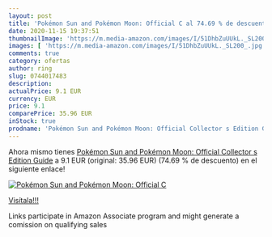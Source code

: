 ```yaml
---
layout: post
title: 'Pokémon Sun and Pokémon Moon: Official C al 74.69 % de descuento'
date: 2020-11-15 19:37:51
thumbnailImage: 'https://m.media-amazon.com/images/I/51DhbZuUUkL._SL200_.jpg'
images: [ 'https://m.media-amazon.com/images/I/51DhbZuUUkL._SL200_.jpg' ]
comments: true
category: ofertas
author: ring
slug: 0744017483
description:
actualPrice: 9.1 EUR
currency: EUR
price: 9.1
comparePrice: 35.96 EUR
inStock: true
prodname: 'Pokémon Sun and Pokémon Moon: Official Collector s Edition Guide'
---
```


Ahora mismo tienes [Pokémon Sun and Pokémon Moon: Official Collector s Edition Guide](https://www.amazon.es/dp/0744017483/?tag=tolees-21) a 9.1 EUR (original: 35.96 EUR) (74.69 %  de descuento) en el siguiente enlace!

[![Pokémon Sun and Pokémon Moon: Official C](https://m.media-amazon.com/images/I/51DhbZuUUkL._SL200_.jpg)](https://www.amazon.es/dp/0744017483/?tag=tolees-21)

[Visítala!!!](https://www.amazon.es/dp/0744017483/?tag=tolees-21)

Links participate in Amazon Associate program and might generate a comission on qualifying sales
